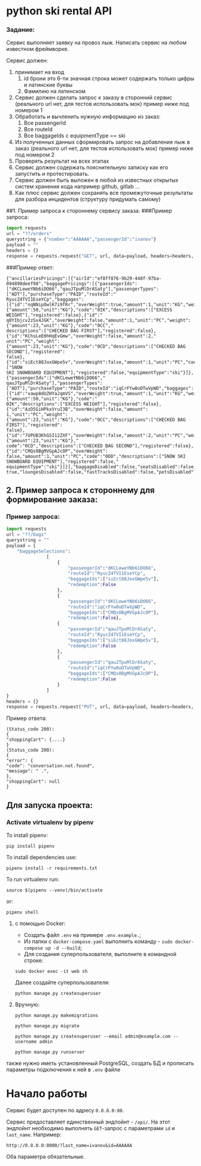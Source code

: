 # python ski rental API

### Задание:
Сервис выполняет заявку на провоз лыж.
Написать сервис на любом известном фреймворке.

Сервис должен:
1) принимает на вход 
   1) id брони это 6-ти значная строка может содержать только цифры и латинские буквы 
   2) Фамилию на латинском
2) Сервис должен сделать запрос к заказу в сторонний сервис (реального url нет, для тестов использовать мок) пример ниже под номером
   1 
3) Обработать и вычленить нужную информацию из заказ:
   1) Все passengerId 
   2) Все routeId 
   3) Все baggageIds с equipmentType == ski
4) Из полученных данных сформировать запрос на добавление лыж в заказ (реального url нет, для тестов использовать мок) пример ниже
   под номером 2 
5) Проверять результат на всех этапах 
6) Сервис должен содержать пояснительную записку как его запустить и протестировать. 
7) Сервис должен быть выложен в любой из известных открытых систем хранения кода например github, gitlab … 
8) Как плюс сервис должен сохранять все промежуточные результаты для разбора инцидентов (структуру придумать самому)

##1. Пример запроса к стороннему сервису заказа:
###Пример запроса:
```python
import requests
url = "??/orders"
querystring = {"number":"AAAAAA","passengerId":"ivanov"}
payload = ""
headers = {}
response = requests.request("GET", url, data=payload, headers=headers, params=querystring)
```
###Пример ответ:
```
{"ancillariesPricings":[{"airId":"ef8ff876-9b29-448f-97ba-094898deef98","baggagePricings":[{"passengerIds":
["dKCLeweYNb6iDO66","qauJTpuMlDrASaty"],"passengerTypes":["ADT"],"purchaseType":"PAID","routeId":"
RyucZ4TVI1EseYCp","baggages":[{"id":"nqNNipOwlK7i9fRr","overWeight":true,"amount":1,"unit":"KG","weight":
{"amount":50,"unit":"KG"},"code":"0IK","descriptions":["EXCESS WEIGHT"],"registered":false},{"id":"
q0YIbjcv2zSx4JGK","overWeight":false,"amount":1,"unit":"PC","weight":{"amount":23,"unit":"KG"},"code":"0CC","
descriptions":["CHECKED BAG FIRST"],"registered":false},{"id":"KChsLeEHhHqEvGmw","overWeight":false,"amount":2,"
unit":"PC","weight":{"amount":23,"unit":"KG"},"code":"0CD","descriptions":["CHECKED BAG SECOND"],"registered":
false},{"id":"siEct88JoxGWpe5v","overWeight":false,"amount":1,"unit":"PC","code":"0DD","descriptions":["SNOW
SKI SNOWBOARD EQUIPMENT"],"registered":false,"equipmentType":"ski"}]},{"passengerIds":["dKCLeweYNb6iDO66","
qauJTpuMlDrASaty"],"passengerTypes":["ADT"],"purchaseType":"PAID","routeId":"iqCrFYw8oDTwVpWD","baggages":
[{"id":"xawp8dUZHYaJqmVS","overWeight":true,"amount":1,"unit":"KG","weight":{"amount":50,"unit":"KG"},"code":"
0IK","descriptions":["EXCESS WEIGHT"],"registered":false},{"id":"AzD5GiHPkxVruI3B","overWeight":false,"amount":
1,"unit":"PC","weight":{"amount":23,"unit":"KG"},"code":"0CC","descriptions":["CHECKED BAG FIRST"],"registered":
false},{"id":"7UPUB3KhGSI12ZXF","overWeight":false,"amount":2,"unit":"PC","weight":{"amount":23,"unit":"KG"},"
code":"0CD","descriptions":["CHECKED BAG SECOND"],"registered":false},{"id":"CMQs0BgMVGpAJcOP","overWeight":
false,"amount":1,"unit":"PC","code":"0DD","descriptions":["SNOW SKI SNOWBOARD EQUIPMENT"],"registered":false,"
equipmentType":"ski"}]}],"baggageDisabled":false,"seatsDisabled":false,"mealsDisabled":false,"upgradesDisabled":
true,"loungesDisabled":false,"fastTracksDisabled":false,"petsDisabled":true}]}
```

## 2. Пример запроса к стороннему для формирование заказа:
### Пример запроса:
```python
import requests
url = "??/bags"
querystring = ""
payload = {
    "baggageSelections":
               [
                   {
                       "passengerId":"dKCLeweYNb6iDO66",
                       "routeId":"RyucZ4TVI1EseYCp",
                       "baggageIds":["siEct88JoxGWpe5v"],
                       "redemption":False
                   },
                   {
                       "passengerId":"dKCLeweYNb6iDO66",
                       "routeId":"iqCrFYw8oDTwVpWD",
                       "baggageIds":["CMQs0BgMVGpAJcOP"],
                       "redemption":False},
                   {
                       "passengerId":"qauJTpuMlDrASaty",
                       "routeId":"RyucZ4TVI1EseYCp",
                       "baggageIds":["siEct88JoxGWpe5v"],
                       "redemption":False
                   },
                   {
                       "passengerId":"qauJTpuMlDrASaty",
                       "routeId":"iqCrFYw8oDTwVpWD",
                       "baggageIds":["CMQs0BgMVGpAJcOP"],
                       "redemption":False
                   }
               ]
}
headers = {}
response = requests.request("PUT", url, data=payload, headers=headers, params=querystring)
```
Пример ответа:
```
(Status_code 200):
{
"shoppingCart": {....}
}
(Status_code 200):
{
"error": {
"code": "conversation.not.found",
"message": " .",
},
"shoppingCart": null
}
```
## Для запуска проекта:
### Activate virtualenv by pipenv

To install pipenv:

```
pip install pipenv
```

To install dependencies use:

```
pipenv install -r requirements.txt
```

To run virtualenv run:

```
source $(pipenv --venv)/bin/activate
```

or:

```
pipenv shell
```
1) с помощью Docker:
   - Создать файл `.env` на примере `.env.example.`;
   - Из папки с `docker-compose.yaml` выполнить команду - `sudo docker-compose up -d --build`;
   - Для создания суперпользователя, выполните в командной строке:
   ```shell  
   sudo docker exec -it web sh
   ```
   Далее создайте суперпользователя:
   ```shell 
   python manage.py createsuperuser
   ```
2) Вручную:
   ```shell
   python manage.py makemigrations
   ```
   
   ```shell
   python manage.py migrate
   ```
   
   ```shell
   python manage.py createsuperuser --email admin@example.com --username admin
   ```
   ```shell
   python manage.py runserver
   ```
также нужно иметь установленный PostgreSQL, создать БД и прописать параметры подключения к ней в `.env` файле
# Начало работы
Сервис будет доступен по адресу `0.0.0.0:80`.

Сервис предоставляет единственный эндпойнт - `/api/`. На этот эндпойнт необходимо выполнять
`GET`-запрос с параметрами `id` и `last_name`. Например:

`http://0.0.0.0:8000/?last_name=ivanov&id=AAAAAA`

Оба параметра обязательные.
